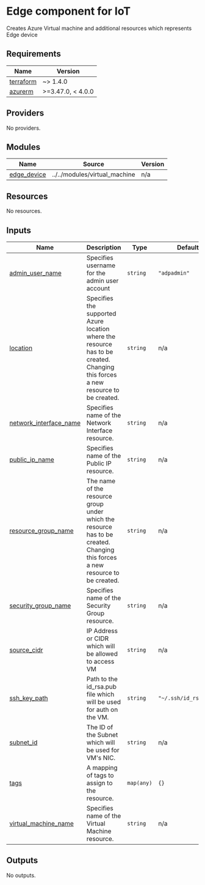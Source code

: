 <!-- BEGIN_TF_DOCS -->
# Edge component for IoT

Creates Azure Virtual machine and additional resources which represents Edge device

## Requirements

| Name | Version |
|------|---------|
| <a name="requirement_terraform"></a> [terraform](#requirement\_terraform) | ~> 1.4.0 |
| <a name="requirement_azurerm"></a> [azurerm](#requirement\_azurerm) | >=3.47.0, < 4.0.0 |

## Providers

No providers.

## Modules

| Name | Source | Version |
|------|--------|---------|
| <a name="module_edge_device"></a> [edge\_device](#module\_edge\_device) | ../../modules/virtual_machine | n/a |

## Resources

No resources.

## Inputs

| Name | Description | Type | Default | Required |
|------|-------------|------|---------|:--------:|
| <a name="input_admin_user_name"></a> [admin\_user\_name](#input\_admin\_user\_name) | Specifies username for the admin user account | `string` | `"adpadmin"` | no |
| <a name="input_location"></a> [location](#input\_location) | Specifies the supported Azure location where the resource has to be created. Changing this forces a new resource to be created. | `string` | n/a | yes |
| <a name="input_network_interface_name"></a> [network\_interface\_name](#input\_network\_interface\_name) | Specifies name of the Network Interface resource. | `string` | n/a | yes |
| <a name="input_public_ip_name"></a> [public\_ip\_name](#input\_public\_ip\_name) | Specifies name of the Public IP resource. | `string` | n/a | yes |
| <a name="input_resource_group_name"></a> [resource\_group\_name](#input\_resource\_group\_name) | The name of the resource group under which the resource has to be created. Changing this forces a new resource to be created. | `string` | n/a | yes |
| <a name="input_security_group_name"></a> [security\_group\_name](#input\_security\_group\_name) | Specifies name of the Security Group resource. | `string` | n/a | yes |
| <a name="input_source_cidr"></a> [source\_cidr](#input\_source\_cidr) | IP Address or CIDR which will be allowed to access VM | `string` | n/a | yes |
| <a name="input_ssh_key_path"></a> [ssh\_key\_path](#input\_ssh\_key\_path) | Path to the id\_rsa.pub file which will be used for auth on the VM. | `string` | `"~/.ssh/id_rsa.pub"` | no |
| <a name="input_subnet_id"></a> [subnet\_id](#input\_subnet\_id) | The ID of the Subnet which will be used for VM's NIC. | `string` | n/a | yes |
| <a name="input_tags"></a> [tags](#input\_tags) | A mapping of tags to assign to the resource. | `map(any)` | `{}` | no |
| <a name="input_virtual_machine_name"></a> [virtual\_machine\_name](#input\_virtual\_machine\_name) | Specifies name of the Virtual Machine resource. | `string` | n/a | yes |

## Outputs

No outputs.
<!-- END_TF_DOCS -->
